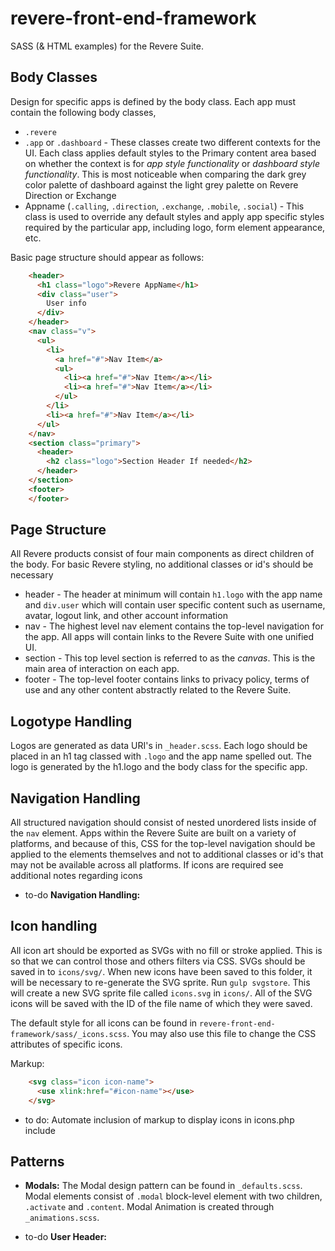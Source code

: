 # revere-front-end-framework
SASS (&amp; HTML examples) for the Revere Suite.


## Body Classes

Design for specific apps is defined by the body class. Each app must contain the following body classes, 

* `.revere`
* `.app` or `.dashboard` - These classes create two different contexts for the UI. Each class applies default styles to the Primary content area based on whether the context is for _app style functionality_ or _dashboard style functionality_. This is most noticeable when comparing the dark grey color palette of dashboard against the light grey palette on Revere Direction or Exchange
* Appname (`.calling`, `.direction`, `.exchange`, `.mobile`, `.social`) - This class is used to override any default styles and apply app specific styles required by the particular app, including logo, form element appearance, etc.

Basic page structure should appear as follows:

```html
    <header>
      <h1 class="logo">Revere AppName</h1>
      <div class="user">
        User info
      </div>
    </header>
    <nav class="v">
      <ul>
        <li>
          <a href="#">Nav Item</a>
          <ul>
            <li><a href="#">Nav Item</a></li>
            <li><a href="#">Nav Item</a></li>
          </ul>
        </li>
        <li><a href="#">Nav Item</a></li>
      </ul>
    </nav>
    <section class="primary">
      <header>
        <h2 class="logo">Section Header If needed</h2>
      </header>
    </section>
    <footer>
    </footer>
```  
## Page Structure

All Revere products consist of four main components as direct children of the body. For basic Revere styling, no additional classes or id's should be necessary 

* header - The header at minimum will contain `h1.logo` with the app name and `div.user` which will contain user specific content such as username, avatar, logout link, and other account information
* nav - The highest level nav element contains the top-level navigation for the app. All apps will contain links to the Revere Suite with one unified UI. 
* section - This top level section is referred to as the _canvas_. This is the main area of interaction on each app.
* footer - The top-level footer contains links to privacy policy, terms of use and any other content abstractly related to the Revere Suite. 

## Logotype Handling

Logos are generated as data URI's in `_header.scss`. Each logo should be placed in an h1 tag classed with `.logo` and the app name spelled out. The logo is generated by the h1.logo and the body class for the specific app.

## Navigation Handling

All structured navigation should consist of nested unordered lists inside of the `nav` element. Apps within the Revere Suite are built on a variety of platforms, and because of this, CSS for the top-level navigation should be applied to the elements themselves and not to additional classes or id's that may not be available across all platforms. If icons are required see additional notes regarding icons

* to-do **Navigation Handling:**

## Icon handling

All icon art should be exported as SVGs with no fill or stroke applied. This is so that we can control those and others filters via CSS. SVGs should be saved in to `icons/svg/`. When new icons have been saved to this folder, it will be necessary to re-generate the SVG sprite. Run `gulp svgstore`. This will create a new SVG sprite file called `icons.svg` in `icons/`. All of the SVG icons will be saved with the ID of the file name of which they were saved.

The default style for all icons can be found in `revere-front-end-framework/sass/_icons.scss`. You may also use this file to change the CSS attributes of specific icons.

Markup:

```html
    <svg class="icon icon-name">
      <use xlink:href="#icon-name"></use>
    </svg>
```    
  
* to do: Automate inclusion of markup to display icons in icons.php include

## Patterns

* **Modals:** The Modal design pattern can be found in `_defaults.scss`. Modal elements consist of `.modal` block-level element with two children, `.activate` and `.content`. Modal Animation is created through `_animations.scss`. 

* to-do **User Header:** 











